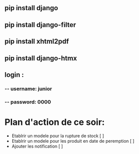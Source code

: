 ## pip install django
## pip install django-filter

## pip install xhtml2pdf
## pip install django-htmx

## login :
 ### -- username: junior
###  -- password: 0000

# Plan d'action de ce soir:


 * Etablrir un modele pour la rupture de stock [ ]
 * Etablrir un modele pour les produit en date de peremption [ ]
* Ajouter les notification [ ]
